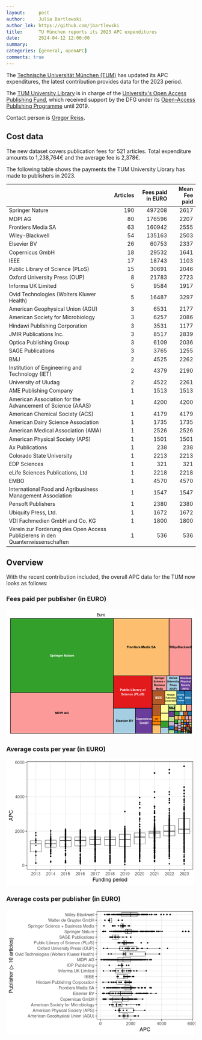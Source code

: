 ```yaml
---
layout:     post
author:     Julia Bartlewski
author_lnk: https://github.com/jbartlewski
title:      TU München reports its 2023 APC expenditures
date:       2024-04-12 12:00:00
summary:    
categories: [general, openAPC]
comments: true
---
```




The [Technische Universität München (TUM)](https://www.tum.de/en/) has updated its APC expenditures, the latest contribution provides data for the 2023 period.

The [TUM University Library](http://www.ub.tum.de/en) is in charge of the [University's Open Access Publishing Fund](https://www.ub.tum.de/en/publishing-fund), which received support by the DFG under its [Open-Access Publishing Programme](https://www.dfg.de/en/research_funding/programmes/infrastructure/lis/open_access/infrastructure_funding/index.html#4) until 2019.

Contact person is [Gregor Reiss](mailto:open-access@ub.tum.de).

## Cost data



The new dataset covers publication fees for 521 articles. Total expenditure amounts to 1,238,764€ and the average fee is 2,378€.

The following table shows the payments the TUM University Library has made to publishers in 2023.



|                                                                               | Articles| Fees paid in EURO| Mean Fee paid|
|:------------------------------------------------------------------------------|--------:|-----------------:|-------------:|
|Springer Nature                                                                |      190|            497208|          2617|
|MDPI AG                                                                        |       80|            176596|          2207|
|Frontiers Media SA                                                             |       63|            160942|          2555|
|Wiley-Blackwell                                                                |       54|            135163|          2503|
|Elsevier BV                                                                    |       26|             60753|          2337|
|Copernicus GmbH                                                                |       18|             29532|          1641|
|IEEE                                                                           |       17|             18743|          1103|
|Public Library of Science (PLoS)                                               |       15|             30691|          2046|
|Oxford University Press (OUP)                                                  |        8|             21783|          2723|
|Informa UK Limited                                                             |        5|              9584|          1917|
|Ovid Technologies (Wolters Kluwer Health)                                      |        5|             16487|          3297|
|American Geophysical Union (AGU)                                               |        3|              6531|          2177|
|American Society for Microbiology                                              |        3|              6257|          2086|
|Hindawi Publishing Corporation                                                 |        3|              3531|          1177|
|JMIR Publications Inc.                                                         |        3|              8517|          2839|
|Optica Publishing Group                                                        |        3|              6109|          2036|
|SAGE Publications                                                              |        3|              3765|          1255|
|BMJ                                                                            |        2|              4525|          2262|
|Institution of Engineering and Technology (IET)                                |        2|              4379|          2190|
|University of Uludag                                                           |        2|              4522|          2261|
|AME Publishing Company                                                         |        1|              1513|          1513|
|American Association for the Advancement of Science (AAAS)                     |        1|              4200|          4200|
|American Chemical Society (ACS)                                                |        1|              4179|          4179|
|American Dairy Science Association                                             |        1|              1735|          1735|
|American Medical Association (AMA)                                             |        1|              2526|          2526|
|American Physical Society (APS)                                                |        1|              1501|          1501|
|Ax Publications                                                                |        1|               238|           238|
|Colorado State University                                                      |        1|              2213|          2213|
|EDP Sciences                                                                   |        1|               321|           321|
|eLife Sciences Publications, Ltd                                               |        1|              2218|          2218|
|EMBO                                                                           |        1|              4570|          4570|
|International Food and Agribusiness Management Association                     |        1|              1547|          1547|
|Pensoft Publishers                                                             |        1|              2380|          2380|
|Ubiquity Press, Ltd.                                                           |        1|              1672|          1672|
|VDI Fachmedien GmbH and Co. KG                                                 |        1|              1800|          1800|
|Verein zur Forderung des Open Access Publizierens in den Quantenwissenschaften |        1|               536|           536|



## Overview

With the recent contribution included, the overall APC data for the TUM now looks as follows:

### Fees paid per publisher (in EURO)

![plot of chunk tree_tum_2024_04_12_full](/figure/tree_tum_2024_04_12_full-1.png)

###  Average costs per year (in EURO)

![plot of chunk box_tum_2024_04_12_year_full](/figure/box_tum_2024_04_12_year_full-1.png)

###  Average costs per publisher (in EURO)

![plot of chunk box_tum_2024_04_12_publisher_full](/figure/box_tum_2024_04_12_publisher_full-1.png)
